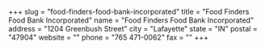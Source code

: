 +++
slug = "food-finders-food-bank-incorporated"
title = "Food Finders Food Bank Incorporated"
name = "Food Finders Food Bank Incorporated"
address = "1204 Greenbush Street"
city = "Lafayette"
state = "IN"
postal = "47904"
website = ""
phone = "765 471-0062"
fax = ""
+++
